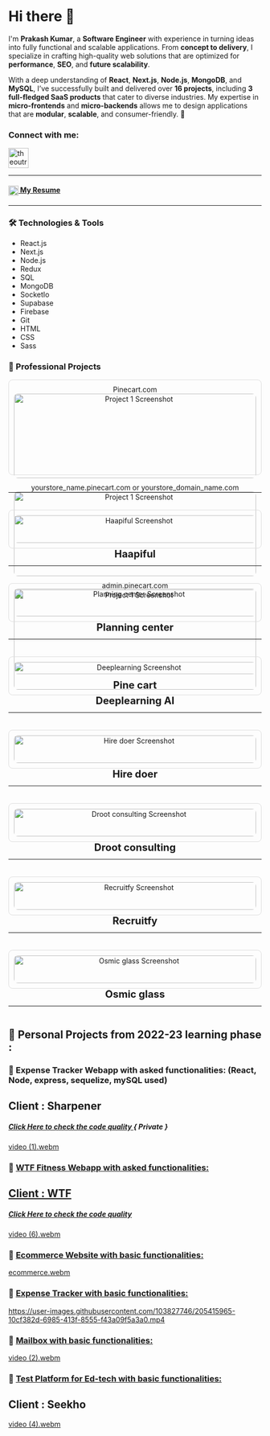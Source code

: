 # Hi there 👋  

I'm **Prakash Kumar**, a **Software Engineer** with experience in turning ideas into fully functional and scalable applications. From **concept to delivery**, I specialize in crafting high-quality web solutions that are optimized for **performance**, **SEO**, and **future scalability**.  

With a deep understanding of **React**, **Next.js**, **Node.js**, **MongoDB**, and **MySQL**, I’ve successfully built and delivered over **16 projects**, including **3 full-fledged SaaS products** that cater to diverse industries. My expertise in **micro-frontends** and **micro-backends** allows me to design applications that are **modular**, **scalable**, and consumer-friendly. 🚀  


<h3 align="left">Connect with me:</h3>
<p align="left">
  <a href="https://www.linkedin.com/in/prakash-kumar-mishra/" target="blank"><img align="center" src="https://upload.wikimedia.org/wikipedia/commons/thumb/8/81/LinkedIn_icon.svg/2048px-LinkedIn_icon.svg.png" alt="theoutrace" height="40" width="40" /></a>
</p>
<hr>
<p align="left">
<h4><a href="https://docs.google.com/document/d/1AVgCaRgWib4mZKEAkpJ0_aF8YWX1MWE-aPJ7QsQn__o/edit?usp=sharing" target="blank"><img align="center" src="https://cdn-icons-png.flaticon.com/512/1132/1132540.png" alt="prakashkumar_imw" height="20" width="20" /> My Resume </a></h4>
</p>

<hr>

### 🛠️ Technologies & Tools  

- React.js
- Next.js  
- Node.js  
- Redux  
- SQL  
- MongoDB
- SocketIo  
- Supabase  
- Firebase  
- Git  
- HTML  
- CSS  
- Sass

### 🚀 Professional Projects 

<div style="display: grid; grid-template-columns: repeat(auto-fit, minmax(300px, 1fr)); gap: 20px;">

  <!-- Project 1 -->
  <div style="border: 1px solid #ddd; border-radius: 8px; padding: 10px; text-align: center;">
    <a href="https://example.com/project-1" target="_blank" style="text-decoration: none; color: inherit;">
      <span>Pinecart.com</span>
      <img src="https://prakashdevelops.netlify.app/_next/image?url=%2Fassets%2Fimages%2FpinecartMkt.png&w=828&q=75" alt="Project 1 Screenshot" style="width: 100%; border-radius: 8px; margin-bottom: 10px;" />
      <span>yourstore_name.pinecart.com or yourstore_domain_name.com</span>
      <img src="https://prakashdevelops.netlify.app/_next/image?url=%2Fassets%2Fimages%2FpinecartFront.webp&w=828&q=75" alt="Project 1 Screenshot" style="width: 100%; border-radius: 8px; margin-bottom: 10px;" />
      <span>admin.pinecart.com</span>
      <img src="https://prakashdevelops.netlify.app/_next/image?url=%2Fassets%2Fimages%2FpinecartDash.avif&w=828&q=75" alt="Project 1 Screenshot" style="width: 100%; border-radius: 8px; margin-bottom: 10px;" />
      <h3 style="margin: 0; font-size: 1.25rem;">Pine cart</h3>
    </a>
  </div>
<hr>
  <!-- Project 2 -->
  <div style="border: 1px solid #ddd; border-radius: 8px; padding: 10px; text-align: center;">
    <a href="https://example.com/project-2" target="_blank" style="text-decoration: none; color: inherit;">
      <img src="https://prakashdevelops.netlify.app/_next/image?url=%2Fassets%2Fimages%2Fhappifull.png&w=828&q=75" alt="Haapiful Screenshot" style="width: 100%; border-radius: 8px; margin-bottom: 10px;" />
      <h3 style="margin: 0; font-size: 1.25rem;">Haapiful</h3>
    </a>
  </div>
<hr>
  <!-- Project 3 -->
  <div style="border: 1px solid #ddd; border-radius: 8px; padding: 10px; text-align: center;">
    <a href="https://example.com/project-3" target="_blank" style="text-decoration: none; color: inherit;">
      <img src="https://prakashdevelops.netlify.app/_next/image?url=%2Fassets%2Fimages%2Fplanning.png&w=828&q=75" alt="Planning center Screenshot" style="width: 100%; border-radius: 8px; margin-bottom: 10px;" />
      <h3 style="margin: 0; font-size: 1.25rem;">Planning center</h3>
    </a>
  </div>
<hr>
  <!-- Project 4 -->
  <div style="border: 1px solid #ddd; border-radius: 8px; padding: 10px; text-align: center;">
    <a href="https://example.com/project-4" target="_blank" style="text-decoration: none; color: inherit;">
      <img src="https://prakashdevelops.netlify.app/_next/image?url=%2Fassets%2Fimages%2Fdeeplearn.png&w=828&q=75" alt="Deeplearning Screenshot" style="width: 100%; border-radius: 8px; margin-bottom: 10px;" />
      <h3 style="margin: 0; font-size: 1.25rem;">Deeplearning AI</h3>
    </a>
  </div>
<hr>
    <!-- Project 5 -->
  <div style="border: 1px solid #ddd; border-radius: 8px; padding: 10px; text-align: center;">
    <a href="https://example.com/project-4" target="_blank" style="text-decoration: none; color: inherit;">
      <img src="https://prakashdevelops.netlify.app/_next/image?url=%2Fassets%2Fimages%2Fhiredoer.png&w=828&q=75" alt="Hire doer Screenshot" style="width: 100%; border-radius: 8px; margin-bottom: 10px;" />
      <h3 style="margin: 0; font-size: 1.25rem;">Hire doer</h3>
    </a>
  </div>
<hr>
    <!-- Project 6 -->
  <div style="border: 1px solid #ddd; border-radius: 8px; padding: 10px; text-align: center;">
    <a href="https://example.com/project-4" target="_blank" style="text-decoration: none; color: inherit;">
      <img src="https://prakashdevelops.netlify.app/_next/image?url=%2Fassets%2Fimages%2FdrootWeb.png&w=828&q=75" alt="Droot consulting Screenshot" style="width: 100%; border-radius: 8px; margin-bottom: 10px;" />
      <h3 style="margin: 0; font-size: 1.25rem;">Droot consulting</h3>
    </a>
  </div>
  <hr>
    <!-- Project 7 -->
  <div style="border: 1px solid #ddd; border-radius: 8px; padding: 10px; text-align: center;">
    <a href="https://example.com/project-4" target="_blank" style="text-decoration: none; color: inherit;">
      <img src="https://prakashdevelops.netlify.app/_next/image?url=%2Fassets%2Fimages%2Frecruitfy.png&w=828&q=75" alt="Recruitfy Screenshot" style="width: 100%; border-radius: 8px; margin-bottom: 10px;" />
      <h3 style="margin: 0; font-size: 1.25rem;">Recruitfy</h3>
    </a>
  </div>
<hr>
    <!-- Project 8 -->
  <div style="border: 1px solid #ddd; border-radius: 8px; padding: 10px; text-align: center;">
    <a href="https://example.com/project-4" target="_blank" style="text-decoration: none; color: inherit;">
      <img src="https://prakashdevelops.netlify.app/_next/image?url=%2Fassets%2Fimages%2Fosmic.png&w=828&q=75" alt="Osmic glass Screenshot" style="width: 100%; border-radius: 8px; margin-bottom: 10px;" />
      <h3 style="margin: 0; font-size: 1.25rem;">Osmic glass</h3>
    </a>
  </div>
  <hr>
</div>


<h2>🚧 Personal Projects from 2022-23 learning phase : </h2>

<h3>🐾 Expense Tracker Webapp with asked functionalities: (React, Node, express, sequelize, mySQL used)</> </h3>
  <h2>Client : Sharpener</h2>
  <h5> <a href='https://github.com/Theoutrace/MERN-Expense-Tracker' target="_blank" > Click Here to check the code quality </a> { Private } </h5>

[video (1).webm](https://user-images.githubusercontent.com/103827746/216388048-0907b0b8-f321-4bf4-9f31-259b8573ede6.webm)


<h3>🐾 <a href='https://cozy-panda-d162bb.netlify.app' target="_blank">WTF Fitness Webapp with asked functionalities:</> </h3>
  <h2>Client : WTF</h2>
  <h5> <a href='https://github.com/Theoutrace/WTF-fitness-platform-' target="_blank" > Click Here to check the code quality </a></h5>

[video (6).webm](https://user-images.githubusercontent.com/103827746/210090487-eb052f0d-a767-4a6c-b414-84dbbf18d2a9.webm)


<h3>🐾 <a href='https://63a48985c1cc694ae5166206--frabjous-hamster-8015db.netlify.app/' target="_blank">Ecommerce Website with basic functionalities:</a> </h3>

[ecommerce.webm](https://user-images.githubusercontent.com/103827746/205415880-2e84a8c1-e54b-4b6e-a721-ceb9155f5423.webm)


<h3>🐾 <a href='https://bespoke-croissant-af0a06.netlify.app/'> Expense Tracker with basic functionalities: </a> </h3>


https://user-images.githubusercontent.com/103827746/205415965-10cf382d-6985-413f-8555-f43a09f5a3a0.mp4



<h3>🐾 <a href='https://cool-frangollo-2ece8b.netlify.app/'> Mailbox with basic functionalities: </a></h3>


[video (2).webm](https://user-images.githubusercontent.com/103827746/205416066-f9a7a94b-15d8-4a8d-a5c6-59d240c90f4d.webm)


<h3>🐾 <a href='https://63a3457dbc886544a0eee42b--darling-salamander-183c0f.netlify.app/' target="_blank">Test Platform for Ed-tech with basic functionalities:</a> </h3>
<h2>Client : Seekho</h2>
  
[video (4).webm](https://user-images.githubusercontent.com/103827746/208776349-7d5fec12-2c34-469d-81f8-abd4cbc5de80.webm)


